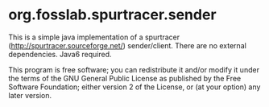 org.fosslab.spurtracer.sender
=============================
This is a simple java implementation of a spurtracer (http://spurtracer.sourceforge.net/) sender/client. 
There are no external dependencies. Java6 required. 

This program is free software; you can redistribute it and/or modify
it under the terms of the GNU General Public License as published by
the Free Software Foundation; either version 2 of the License, or
(at your option) any later version. 

